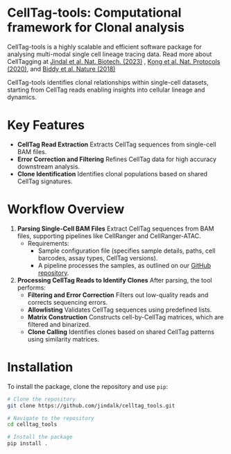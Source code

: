 CellTag-tools: Computational framework for Clonal analysis
===========================

CellTag-tools is a highly scalable and efficient software package for
analysing multi-modal single cell lineage tracing data. Read more about
CellTagging at [Jindal et al. Nat. Biotech.
(2023)](https://www.nature.com/articles/s41587-023-01931-4) , [Kong et
al. Nat. Protocols
(2020)](https://www.nature.com/articles/s41596-019-0247-2), and [Biddy
et al. Nature (2018)](https://www.nature.com/articles/s41586-018-0744-4)

CellTag-tools identifies clonal relationships within single-cell
datasets, starting from CellTag reads enabling insights into cellular
lineage and dynamics.

# Key Features

-   **CellTag Read Extraction** Extracts CellTag sequences from
    single-cell BAM files.
-   **Error Correction and Filtering** Refines CellTag data for high
    accuracy downstream analysis.
-   **Clone Identification** Identifies clonal populations based on
    shared CellTag signatures.

# Workflow Overview

1.  **Parsing Single-Cell BAM Files** Extract CellTag sequences from BAM
    files, supporting pipelines like CellRanger and CellRanger-ATAC.
    -   Requirements:
        -   Sample configuration file (specifies sample details, paths,
            cell barcodes, assay types, CellTag versions).
        -   A pipeline processes the samples, as outlined on our [GitHub
            repository](https://github.com/morris-lab/newCloneCalling).
2.  **Processing CellTag Reads to Identify Clones** After parsing, the
    tool performs:
    -   **Filtering and Error Correction** Filters out low-quality reads
        and corrects sequencing errors.
    -   **Allowlisting** Validates CellTag sequences using predefined
        lists.
    -   **Matrix Construction** Constructs cell-by-CellTag matrices,
        which are filtered and binarized.
    -   **Clone Calling** Identifies clones based on shared CellTag
        patterns using similarity matrices.

# Installation

To install the package, clone the repository and use `pip`:

``` bash
# Clone the repository
git clone https://github.com/jindalk/celltag_tools.git

# Navigate to the repository
cd celltag_tools

# Install the package
pip install .
```

